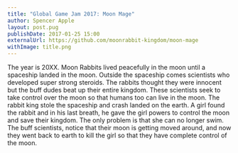 ```yaml
---
title: "Global Game Jam 2017: Moon Mage"
author: Spencer Apple
layout: post.pug
publishDate: 2017-01-25 15:00
externalUrl: https://github.com/moonrabbit-kingdom/moon-mage
withImage: title.png
---
```


The year is 20XX. Moon Rabbits lived peacefully in the moon until a spaceship landed in the moon. Outside the spaceship comes scientists who developed super strong steroids. The rabbits thought they were innocent but the buff dudes beat up their entire kingdom. These scientists seek to take control over the moon so that humans too can live in the moon. The rabbit king stole the spaceship and crash landed on the earth. A girl found the rabbit and in his last breath, he gave the girl powers to control the moon and save their kingdom. The only problem is that she can no longer swim. The buff scientists, notice that their moon is getting moved around, and now they went back to earth to kill the girl so that they have complete control of the moon.
